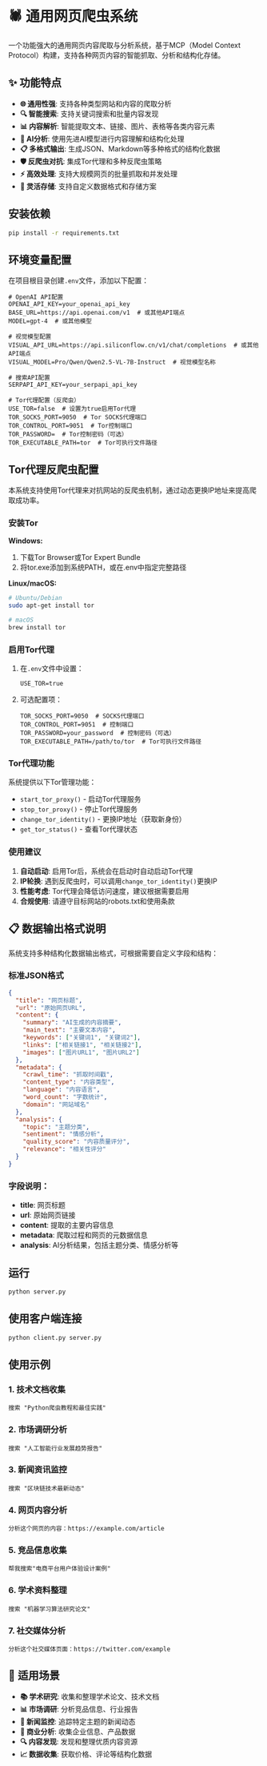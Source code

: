 # 🕷️ 通用网页爬虫系统

一个功能强大的通用网页内容爬取与分析系统，基于MCP（Model Context Protocol）构建，支持各种网页内容的智能抓取、分析和结构化存储。

## ✨ 功能特点

- **🌐 通用性强**: 支持各种类型网站和内容的爬取分析
- **🔍 智能搜索**: 支持关键词搜索和批量内容发现
- **📊 内容解析**: 智能提取文本、链接、图片、表格等各类内容元素
- **🤖 AI分析**: 使用先进AI模型进行内容理解和结构化处理
- **📋 多格式输出**: 生成JSON、Markdown等多种格式的结构化数据
- **🛡️ 反爬虫对抗**: 集成Tor代理和多种反爬虫策略
- **⚡ 高效处理**: 支持大规模网页的批量抓取和并发处理
- **💾 灵活存储**: 支持自定义数据格式和存储方案

## 安装依赖

```bash
pip install -r requirements.txt
```

## 环境变量配置

在项目根目录创建`.env`文件，添加以下配置：

```
# OpenAI API配置
OPENAI_API_KEY=your_openai_api_key
BASE_URL=https://api.openai.com/v1  # 或其他API端点
MODEL=gpt-4  # 或其他模型

# 视觉模型配置
VISUAL_API_URL=https://api.siliconflow.cn/v1/chat/completions  # 或其他API端点
VISUAL_MODEL=Pro/Qwen/Qwen2.5-VL-7B-Instruct  # 视觉模型名称

# 搜索API配置
SERPAPI_API_KEY=your_serpapi_api_key

# Tor代理配置（反爬虫）
USE_TOR=false  # 设置为true启用Tor代理
TOR_SOCKS_PORT=9050  # Tor SOCKS代理端口
TOR_CONTROL_PORT=9051  # Tor控制端口
TOR_PASSWORD=  # Tor控制密码（可选）
TOR_EXECUTABLE_PATH=tor  # Tor可执行文件路径
```

## Tor代理反爬虫配置

本系统支持使用Tor代理来对抗网站的反爬虫机制，通过动态更换IP地址来提高爬取成功率。

### 安装Tor

**Windows:**
1. 下载Tor Browser或Tor Expert Bundle
2. 将tor.exe添加到系统PATH，或在.env中指定完整路径

**Linux/macOS:**
```bash
# Ubuntu/Debian
sudo apt-get install tor

# macOS
brew install tor
```

### 启用Tor代理

1. 在`.env`文件中设置：
   ```
   USE_TOR=true
   ```

2. 可选配置项：
   ```
   TOR_SOCKS_PORT=9050  # SOCKS代理端口
   TOR_CONTROL_PORT=9051  # 控制端口
   TOR_PASSWORD=your_password  # 控制密码（可选）
   TOR_EXECUTABLE_PATH=/path/to/tor  # Tor可执行文件路径
   ```

### Tor代理功能

系统提供以下Tor管理功能：

- `start_tor_proxy()` - 启动Tor代理服务
- `stop_tor_proxy()` - 停止Tor代理服务
- `change_tor_identity()` - 更换IP地址（获取新身份）
- `get_tor_status()` - 查看Tor代理状态

### 使用建议

1. **自动启动**: 启用Tor后，系统会在启动时自动启动Tor代理
2. **IP轮换**: 遇到反爬虫时，可以调用`change_tor_identity()`更换IP
3. **性能考虑**: Tor代理会降低访问速度，建议根据需要启用
4. **合规使用**: 请遵守目标网站的robots.txt和使用条款

## 📋 数据输出格式说明

系统支持多种结构化数据输出格式，可根据需要自定义字段和结构：

### 标准JSON格式
```json
{
  "title": "网页标题",
  "url": "原始网页URL",
  "content": {
    "summary": "AI生成的内容摘要",
    "main_text": "主要文本内容",
    "keywords": ["关键词1", "关键词2"],
    "links": ["相关链接1", "相关链接2"],
    "images": ["图片URL1", "图片URL2"]
  },
  "metadata": {
    "crawl_time": "抓取时间戳",
    "content_type": "内容类型",
    "language": "内容语言",
    "word_count": "字数统计",
    "domain": "网站域名"
  },
  "analysis": {
    "topic": "主题分类",
    "sentiment": "情感分析",
    "quality_score": "内容质量评分",
    "relevance": "相关性评分"
  }
}
```

### 字段说明：

- **title**: 网页标题
- **url**: 原始网页链接
- **content**: 提取的主要内容信息
- **metadata**: 爬取过程和网页的元数据信息
- **analysis**: AI分析结果，包括主题分类、情感分析等

## 运行

```bash
python server.py
```

## 使用客户端连接

```bash
python client.py server.py
```

## 使用示例

### 1. 技术文档收集
```
搜索 "Python爬虫教程和最佳实践"
```

### 2. 市场调研分析
```
搜索 "人工智能行业发展趋势报告"
```

### 3. 新闻资讯监控
```
搜索 "区块链技术最新动态"
```

### 4. 网页内容分析
```
分析这个网页的内容：https://example.com/article
```

### 5. 竞品信息收集
```
帮我搜索"电商平台用户体验设计案例"
```

### 6. 学术资料整理
```
搜索 "机器学习算法研究论文"
```

### 7. 社交媒体分析
```
分析这个社交媒体页面：https://twitter.com/example
```

## 🎯 适用场景

- **📚 学术研究**: 收集和整理学术论文、技术文档
- **📊 市场调研**: 分析竞品信息、行业报告
- **📰 新闻监控**: 追踪特定主题的新闻动态
- **💼 商业分析**: 收集企业信息、产品数据
- **🔍 内容发现**: 发现和整理优质内容资源
- **📈 数据收集**: 获取价格、评论等结构化数据
